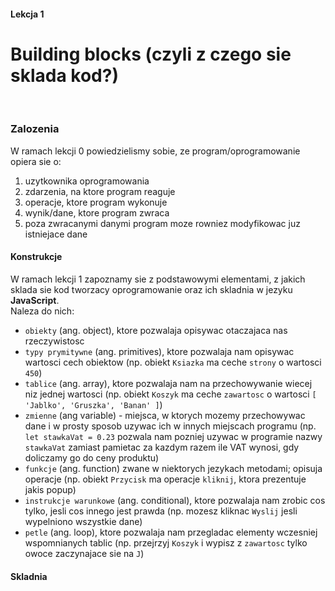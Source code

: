 #### Lekcja 1
# Building blocks (czyli z czego sie sklada kod?)

</br>

### Zalozenia

W ramach lekcji 0 powiedzielismy sobie, ze program/oprogramowanie opiera sie o:
1. uzytkownika oprogramowania
2. zdarzenia, na ktore program reaguje
3. operacje, ktore program wykonuje
4. wynik/dane, ktore program zwraca
5. poza zwracanymi danymi program moze rowniez modyfikowac juz istniejace dane

#### Konstrukcje

W ramach lekcji 1 zapoznamy sie z podstawowymi elementami, z jakich sklada sie kod tworzacy oprogramowanie oraz ich skladnia w jezyku **JavaScript**.<br>
Naleza do nich:
- `obiekty` (ang. object), ktore pozwalaja opisywac otaczajaca nas rzeczywistosc
- `typy prymitywne` (ang. primitives), ktore pozwalaja nam opisywac wartosci cech obiektow (np. obiekt `Ksiazka` ma ceche `strony` o wartosci `450`)
- `tablice` (ang. array), ktore pozwalaja nam na przechowywanie wiecej niz jednej wartosci (np. obiekt `Koszyk` ma ceche `zawartosc` o wartosci `[ 'Jablko', 'Gruszka', 'Banan' ]`)
- `zmienne` (ang variable) - miejsca, w ktorych mozemy przechowywac dane i w prosty sposob uzywac ich w innych miejscach programu (np. `let stawkaVat = 0.23` pozwala nam pozniej uzywac w programie nazwy `stawkaVat` zamiast pamietac za kazdym razem ile VAT wynosi, gdy doliczamy go do ceny produktu)
- `funkcje` (ang. function) zwane w niektorych jezykach metodami; opisuja operacje (np. obiekt `Przycisk` ma operacje `kliknij`, ktora prezentuje jakis popup)
- `instrukcje warunkowe` (ang. conditional), ktore pozwalaja nam zrobic cos tylko, jesli cos innego jest prawda (np. mozesz kliknac `Wyslij` jesli wypelniono wszystkie dane)
- `petle` (ang. loop), ktore pozwalaja nam przegladac elementy wczesniej wspomnianych tablic (np. przejrzyj `Koszyk` i wypisz z `zawartosc` tylko owoce zaczynajace sie na `J`)

#### Skladnia
